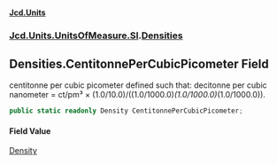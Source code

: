 #### [Jcd.Units](index.md 'index')

### [Jcd.Units.UnitsOfMeasure.SI](Jcd.Units.UnitsOfMeasure.SI.md 'Jcd.Units.UnitsOfMeasure.SI').[Densities](Densities.md 'Jcd.Units.UnitsOfMeasure.SI.Densities')

## Densities.CentitonnePerCubicPicometer Field

centitonne per cubic picometer defined such that: decitonne per cubic nanometer = ct/pm³ ×
(1.0/10.0)/((1.0/1000.0)*(1.0/1000.0)*(1.0/1000.0)).

```csharp
public static readonly Density CentitonnePerCubicPicometer;
```

#### Field Value

[Density](Density.md 'Jcd.Units.UnitTypes.Density')